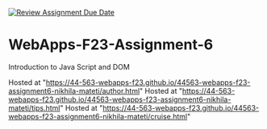 [![Review Assignment Due Date](https://classroom.github.com/assets/deadline-readme-button-24ddc0f5d75046c5622901739e7c5dd533143b0c8e959d652212380cedb1ea36.svg)](https://classroom.github.com/a/b9NC0g7h)
# WebApps-F23-Assignment-6
Introduction to Java Script and DOM

Hosted at "https://44-563-webapps-f23.github.io/44563-webapps-f23-assignment6-nikhila-mateti/author.html"
Hosted at "https://44-563-webapps-f23.github.io/44563-webapps-f23-assignment6-nikhila-mateti/tips.html"
Hosted at "https://44-563-webapps-f23.github.io/44563-webapps-f23-assignment6-nikhila-mateti/cruise.html"
